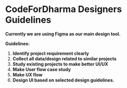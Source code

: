 # CodeForDharma Designers Guidelines



**Currently we are using Figma as our main design tool.**  


**Guidelines:**

1. **Identify project requirement clearly**
2. **Collect all data/design related to similar projects**
3. **Study existing projects to make better UI/UX**
4. **Make User flow case study**
5. **Make UX flow**
6. **Design UI based on selected design guidelines.**

